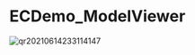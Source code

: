 # ECDemo_ModelViewer
![qr20210614233114147](https://user-images.githubusercontent.com/49627411/121909170-a694e200-cd68-11eb-80bc-6c37f5d7040a.png)
